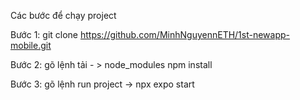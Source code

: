 Các bước để chạy project

Bước 1: git clone https://github.com/MinhNguyennETH/1st-newapp-mobile.git

Bước 2: gõ lệnh tải - > node_modules npm install

Bước 3: gõ lệnh run project -> npx expo start
